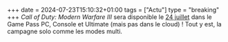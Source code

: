 +++ 
date = 2024-07-23T15:10:32+01:00
tags = ["Actu"]
type = "breaking"
+++ 
*Call of Duty: Modern Warfare III* sera disponible le [24 juillet](https://news.xbox.com/en-us/2024/07/23/modern-warfare-3-coming-to-game-pass-july-24/) dans le Game Pass PC, Console et Ultimate (mais pas dans le cloud) ! Tout y est, la campagne solo comme les modes multi.
